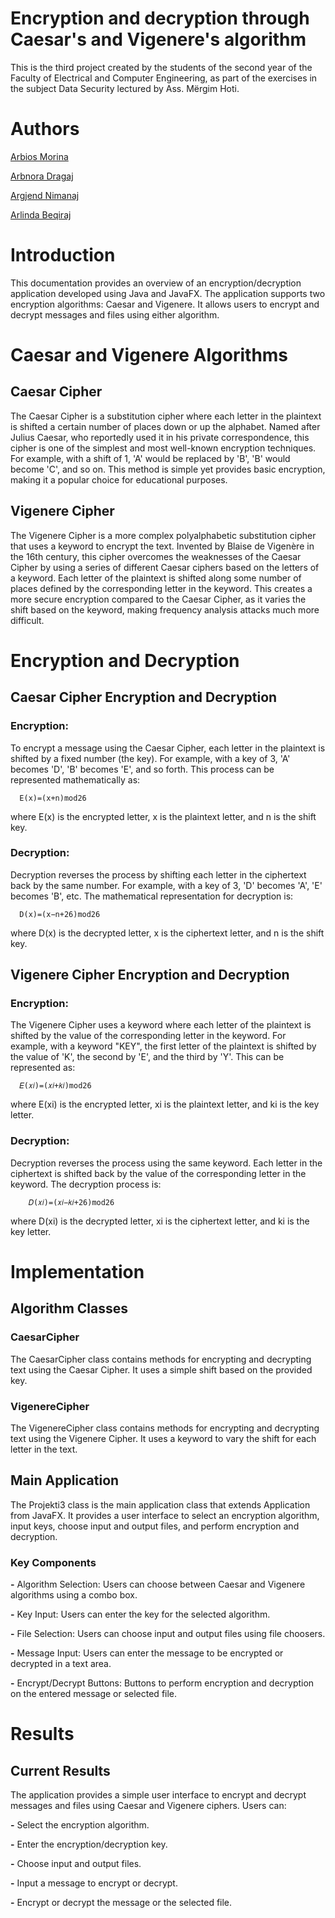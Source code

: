 # Encryption and decryption through Caesar's and Vigenere's algorithm

This is the third project created by the students of the second year of the Faculty of Electrical and Computer Engineering, as part of the exercises in the subject Data Security lectured by Ass. Mërgim Hoti.

# Authors

[Arbios Morina](https://github.com/arbiosmorina)

[Arbnora Dragaj](https://github.com/arbnoradragaj)

[Argjend Nimanaj](https://github.com/Argjend1of1)

[Arlinda Beqiraj](https://github.com/Argjend1of1)


# Introduction
This documentation provides an overview of an encryption/decryption application developed using Java and JavaFX. The application supports two encryption algorithms: Caesar and Vigenere. It allows users to encrypt and decrypt messages and files using either algorithm.


# Caesar and Vigenere Algorithms

## Caesar Cipher
The Caesar Cipher is a substitution cipher where each letter in the plaintext is shifted a certain number of places down or up the alphabet. Named after Julius Caesar, who reportedly used it in his private correspondence, this cipher is one of the simplest and most well-known encryption techniques. For example, with a shift of 1, 'A' would be replaced by 'B', 'B' would become 'C', and so on. This method is simple yet provides basic encryption, making it a popular choice for educational purposes.

## Vigenere Cipher
The Vigenere Cipher is a more complex polyalphabetic substitution cipher that uses a keyword to encrypt the text. Invented by Blaise de Vigenère in the 16th century, this cipher overcomes the weaknesses of the Caesar Cipher by using a series of different Caesar ciphers based on the letters of a keyword. Each letter of the plaintext is shifted along some number of places defined by the corresponding letter in the keyword. This creates a more secure encryption compared to the Caesar Cipher, as it varies the shift based on the keyword, making frequency analysis attacks much more difficult.


# Encryption and Decryption

## Caesar Cipher Encryption and Decryption

### Encryption: 
To encrypt a message using the Caesar Cipher, each letter in the plaintext is shifted by a fixed number (the key). For example, with a key of 3, 'A' becomes 'D', 'B' becomes 'E', and so forth. This process can be represented mathematically as:

      E(x)=(x+n)mod26

where E(x) is the encrypted letter, x is the plaintext letter, and n is the shift key.

### Decryption: 
Decryption reverses the process by shifting each letter in the ciphertext back by the same number. For example, with a key of 3, 'D' becomes 'A', 'E' becomes 'B', etc. The mathematical representation for decryption is:

      D(x)=(x−n+26)mod26

where D(x) is the decrypted letter, x is the ciphertext letter, and n is the shift key.

## Vigenere Cipher Encryption and Decryption

### Encryption:
The Vigenere Cipher uses a keyword where each letter of the plaintext is shifted by the value of the corresponding letter in the keyword. For example, with a keyword "KEY", the first letter of the plaintext is shifted by the value of 'K', the second by 'E', and the third by 'Y'. This can be represented as:

      𝐸(𝑥𝑖)=(𝑥𝑖+𝑘𝑖)mod26

where E(xi) is the encrypted letter, xi is the plaintext letter, and ki is the key letter.

### Decryption:
Decryption reverses the process using the same keyword. Each letter in the ciphertext is shifted back by the value of the corresponding letter in the keyword. The decryption process is:

        𝐷(𝑥𝑖)=(𝑥𝑖−𝑘𝑖+26)mod26

where D(xi) is the decrypted letter, xi is the ciphertext letter, and ki is the key letter.



# Implementation


## Algorithm Classes

### CaesarCipher
The CaesarCipher class contains methods for encrypting and decrypting text using the
Caesar Cipher. It uses a simple shift based on the provided key.

### VigenereCipher

The VigenereCipher class contains methods for encrypting and decrypting text using the
Vigenere Cipher. It uses a keyword to vary the shift for each letter in the text.



## Main Application
The Projekti3 class is the main application class that extends Application from JavaFX.
It provides a user interface to select an encryption algorithm, input keys, choose input
and output files, and perform encryption and decryption.

### Key Components

**-** Algorithm Selection: Users can choose between Caesar and Vigenere
algorithms using a combo box.

**-** Key Input: Users can enter the key for the selected algorithm.

**-** File Selection: Users can choose input and output files using file choosers.

**-** Message Input: Users can enter the message to be encrypted or decrypted in a
text area.

**-** Encrypt/Decrypt Buttons: Buttons to perform encryption and decryption on the
entered message or selected file.




# Results

## Current Results

The application provides a simple user interface to encrypt and decrypt messages and
files using Caesar and Vigenere ciphers. 
Users can:

**-** Select the encryption algorithm.

**-** Enter the encryption/decryption key.

**-** Choose input and output files.

**-** Input a message to encrypt or decrypt.

**-** Encrypt or decrypt the message or the selected file.

